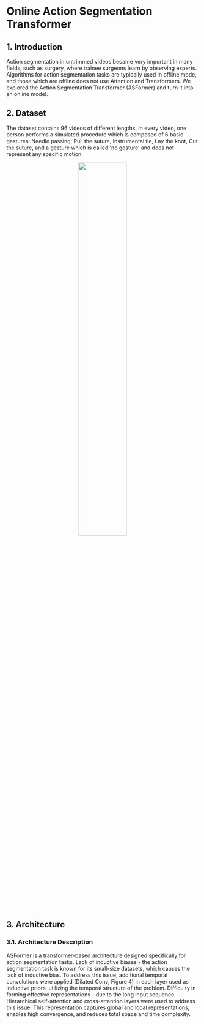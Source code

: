 # Online Action Segmentation Transformer

## 1. Introduction
Action segmentation in untrimmed videos became very important in many fields, such as surgery, where trainee surgeons learn by observing experts.
Algorithms for action segmentation tasks are typically used in offline mode, and those which are offline does not use Attention and Transformers.
We explored the Action Segmentation Transformer (ASFormer) and turn it into an online model.

## 2. Dataset
The dataset contains 96 videos of different lengths. In every video, one person performs a simulated procedure which is composed of 6 basic gestures: Needle passing, Pull the suture, Instrumental tie, Lay the knot, Cut the suture, and a gesture which is called ‘no gesture’ and does not represent any specific motion.


<p align="center" width="100%">
    <img width="50%" src="https://user-images.githubusercontent.com/30556126/224326369-a57a9865-c539-4418-823c-2f0e0c1f0ba1.png">
</p>


## 3. Architecture
### 3.1. Architecture Description
ASFormer is a transformer-based architecture designed specifically for action segmentation tasks.
Lack of inductive biases - the action segmentation task is known for its small-size datasets, which causes the lack of inductive bias. To address this issue, additional temporal convolutions were applied (Dilated Conv, Figure 4) in each layer used as inductive priors, utilizing the temporal structure of the problem.
Difficulty in forming effective representations - due to the long input sequence. Hierarchical self-attention and cross-attention layers were used to address this issue. This representation captures global and local representations, enables high convergence, and reduces total space and time complexity.

